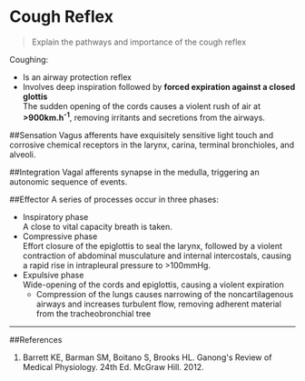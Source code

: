 # Cough Reflex
> Explain the pathways and importance of the cough reflex

Coughing:
* Is an airway protection reflex
* Involves deep inspiration followed by **forced expiration against a closed glottis**  
The sudden opening of the cords causes a violent rush of air at **>900km.h<sup>-1</sup>**, removing irritants and secretions from the airways.

##Sensation
Vagus afferents have exquisitely sensitive light touch and corrosive chemical receptors in the larynx, carina, terminal bronchioles, and alveoli.

##Integration
Vagal afferents synapse in the medulla, triggering an autonomic sequence of events.

##Effector
A series of processes occur in three phases:
* Inspiratory phase  
A close to vital capacity breath is taken.
* Compressive phase  
Effort closure of the epiglottis to seal the larynx, followed by a violent contraction of abdominal musculature and internal intercostals, causing a rapid rise in intrapleural pressure to >100mmHg.
* Expulsive phase  
Wide-opening of the cords and epiglottis, causing a violent expiration
    * Compression of the lungs causes narrowing of the noncartilagenous airways and increases turbulent flow, removing adherent material from the tracheobronchial tree

---
##References
1. Barrett KE, Barman SM, Boitano S, Brooks HL. Ganong's Review of Medical Physiology. 24th Ed. McGraw Hill. 2012.
